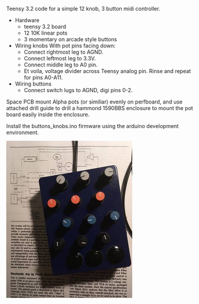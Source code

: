 Teensy 3.2 code for a simple 12 knob, 3 button midi controller.

- Hardware
    - teensy 3.2 board
    - 12 10K linear pots
    - 3 momentary on arcade style buttons
- Wiring knobs
    With pot pins facing down:
    + Connect rightmost leg to AGND.
    + Connect leftmost leg to 3.3V.
    + Connect middle leg to A0 pin.
    + Et voila, voltage divider across Teensy analog pin. Rinse and repeat for pins A0-A11.
- Wiring buttons
    + Connect switch lugs to AGND, digi pins 0-2.

Space PCB mount Alpha pots (or similiar) evenly on perfboard, and use attached drill guide to drill a hammond 1590BBS enclosure to mount the pot board easily inside the enclosure.

Install the buttons_knobs.ino firmware using the arduino development environment.

![knobs-n-butts](knob.jpg "knobs-n-butts")
